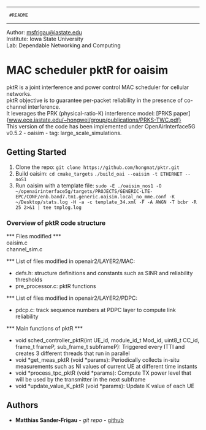 ********************
     #README
********************  
Author: msfrigau@iastate.edu  
Institute: Iowa State University  
Lab: Dependable Networking and Computing  

# MAC scheduler pktR for oaisim

pktR is a joint interference and power control MAC scheduler for cellular networks.  
pktR objective is to guarantee per-packet reliability in the presence of co-channel interference.  
It leverages the PRK (physical-ratio-K) interference model: [PRKS paper]{www.ece.iastate.edu/~hongwei/group/publications/PRKS-TWC.pdf}  
This version of the code has been implemented under OpenAirInterface5G v0.5.2 - oaisim - tag: large_scale_simulations.

## Getting Started
1. Clone the repo:
```git clone https://github.com/hongmat/pktr.git```
2. Build oaisim:
```cd cmake_targets```
```./build_oai --oaisim -t ETHERNET --noS1```
3. Run oaisim with a template file:
```sudo -E ./oaisim_nos1 -O ~/openairinterface5g/targets/PROJECTS/GENERIC-LTE-EPC/CONF/enb.band7.tm1.generic.oaisim.local_no_mme.conf -K ~/Desktop/stats.log -H -a -c template_34.xml -F -A AWGN -T bcbr -R 25 2>&1 | tee tmplog.log```

### Overview of pktR code structure

*** Files modified ***  
oaisim.c  
channel_sim.c  


*** List of files modified in openair2/LAYER2/MAC:
- defs.h: structure definitions and constants such as SINR and reliability thresholds
- pre_processor.c: pktR functions
 
*** List of files modified in openair2/LAYER2/PDPC:
- pdcp.c: track sequence numbers at PDPC layer to compute link reliability

*** Main functions of pktR ***
+ void sched_controller_pktR(int UE_id, module_id_t Mod_id, uint8_t CC_id, frame_t frameP, sub_frame_t subframeP): Triggered every ITTI and creates 3 different threads that run in parallel
+ void *get_meas_pktR (void *params): Periodically collects in-situ measurements such as NI values of current UE at different time instants
+ void *process_tpc_pktR (void *params): Compute TX power level that will be used by the transmitter in the next subframe
+ void *update_value_K_pktR (void *params): Update K value of each UE


## Authors

* **Matthias Sander-Frigau** - *git repo* - [github](https://github.com/hongmat/pktr.git)




